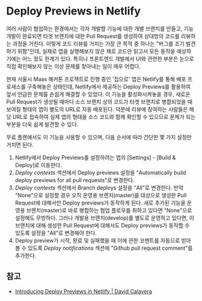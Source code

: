 # Deploy Previews in Netlify

여러 사람이 협업하는 환경에서는 각자 개발할 기능에 대한 개별 브랜치를 만들고, 기능 개발이 완료되면 타겟 브랜치에 대한 Pull Request를 생성하여 상대방의 코드를 리뷰하는 과정을 거친다. 이렇게 코드 리뷰를 거치는 가장 큰 목적 중 하나는 "버그를 조기 발견하기 위함"인데, 실제로 앱을 실행해보지 않은 채로 코드만 읽고서 모든 동작을 예상하기에는 어느 정도 한계가 있다. 특히나 프론트엔드 개발에서 UI와 관련한 부분은 눈으로 직접 확인해보지 않는 이상 문제를 찾아내는 일이 매우 어렵다.

현재 서울시 Maas 해커톤 프로젝트로 진행 중인 '집으로' 앱은 Netlify를 통해 배포 프로세스를 구축해놓은 상태인데, Netlify에서 제공하는 Deploy Previews를 활용하여 앞서 언급한 문제를 손쉽게 해결할 수 있었다. 이 기능을 활성화시켜놓을 경우, 새로운 Pull Request가 생성될 때마다 소스 브랜치 상의 코드가 타겟 브랜치로 병합되었을 때 보여질 형태의 앱이 별도의 URL로 자동 배포된다. 덕분에 리뷰에 참여하는 사람들은 해당 URL로 접속하여 실제 앱의 형태을 소스 코드와 함께 확인할 수 있으므로 문제가 되는 부분을 더욱 쉽게 발견할 수 있다.

무료 플랜에서도 이 기능을 사용할 수 있으며, 다음 순서에 따라 간단한 몇 가지 설정만 거치면 된다.

1. Netlify에서 Deploy Previews를 설정하려는 앱의 [Settings] - [Build & Deploy]로 이동한다.
2. *Deploy contexts* 섹션에서 Deploy previews 설정을 "Automatically build deploy previews for all pull requests"로 변경한다.
3. *Deploy contexts* 섹션에서 Branch deploys 설정을 "All"로 변경한다. 만약 "None"으로 설정할 경우 오직 운영용 브랜치(master)를 대상으로 생성한 Pull Request에 대해서만 Deploy previews가 동작하게 된다. 새로 추가된 기능을 운영용 브랜치(master)로 바로 병합하는 협업 플로우를 취하고 있다면 "None"으로 설정해도 무방하다. 그러나 개발용 브랜치(develop)를 별도로 운영하고 있다면, 이 브랜치에 대해 생성한 Pull Request에 대해서도 Deploy previews가 동작할 수 있도록 설정을 "All"로 변경해야 한다.
4. Deploy preview가 시작, 완료 및 실패했을 때 이에 관한 코멘트를 자동으로 받아볼 수 있도록 *Deploy notifications* 섹션에 "Github pull request comment"를 추가한다.

## 참고

* [Introducing Deploy Previews in Netlify | David Calavera](https://www.netlify.com/blog/2016/07/20/introducing-deploy-previews-in-netlify/?_ga=2.158759103.481212986.1561538104-1752285197.1552925102)

